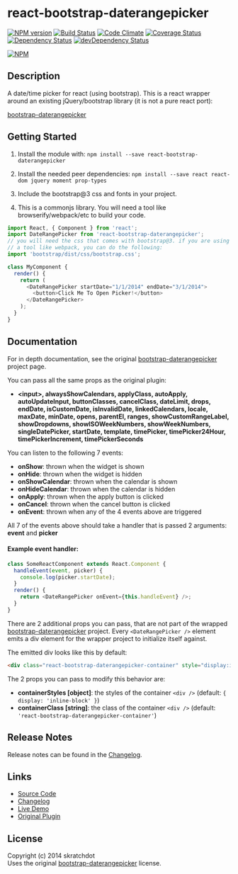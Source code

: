 # react-bootstrap-daterangepicker

[![NPM version](https://badge.fury.io/js/react-bootstrap-daterangepicker.svg)](http://badge.fury.io/js/react-bootstrap-daterangepicker)
[![Build Status](https://travis-ci.org/skratchdot/react-bootstrap-daterangepicker.svg?branch=master)](https://travis-ci.org/skratchdot/react-bootstrap-daterangepicker)
[![Code Climate](https://codeclimate.com/github/skratchdot/react-bootstrap-daterangepicker.png)](https://codeclimate.com/github/skratchdot/react-bootstrap-daterangepicker)
[![Coverage Status](https://coveralls.io/repos/skratchdot/react-bootstrap-daterangepicker/badge.svg?branch=master&service=github)](https://coveralls.io/github/skratchdot/react-bootstrap-daterangepicker?branch=master)
[![Dependency Status](https://david-dm.org/skratchdot/react-bootstrap-daterangepicker.svg)](https://david-dm.org/skratchdot/react-bootstrap-daterangepicker)
[![devDependency Status](https://david-dm.org/skratchdot/react-bootstrap-daterangepicker/dev-status.svg)](https://david-dm.org/skratchdot/react-bootstrap-daterangepicker#info=devDependencies)

[![NPM](https://nodei.co/npm/react-bootstrap-daterangepicker.png)](https://npmjs.org/package/react-bootstrap-daterangepicker)

## Description

A date/time picker for react (using bootstrap). This is a react wrapper around
an existing jQuery/bootstrap library (it is not a pure react port):

[bootstrap-daterangepicker](https://github.com/dangrossman/bootstrap-daterangepicker)

## Getting Started

1. Install the module with: `npm install --save react-bootstrap-daterangepicker`

2. Install the needed peer dependencies: `npm install --save react react-dom jquery moment prop-types`

3. Include the bootstrap@3 css and fonts in your project.

4. This is a commonjs library. You will need a tool like browserify/webpack/etc to build your code.

```javascript
import React, { Component } from 'react';
import DateRangePicker from 'react-bootstrap-daterangepicker';
// you will need the css that comes with bootstrap@3. if you are using
// a tool like webpack, you can do the following:
import 'bootstrap/dist/css/bootstrap.css';

class MyComponent {
  render() {
    return (
      <DateRangePicker startDate="1/1/2014" endDate="3/1/2014">
        <button>Click Me To Open Picker!</button>
      </DateRangePicker>
    );
  }
}
```

## Documentation

For in depth documentation, see the original
[bootstrap-daterangepicker](https://github.com/dangrossman/bootstrap-daterangepicker) project page.

You can pass all the same props as the original plugin:

* **&lt;input&gt;, alwaysShowCalendars, applyClass, autoApply, autoUpdateInput,
  buttonClasses, cancelClass, dateLimit, drops, endDate, isCustomDate,
  isInvalidDate, linkedCalendars, locale, maxDate, minDate, opens, parentEl,
  ranges, showCustomRangeLabel, showDropdowns, showISOWeekNumbers,
  showWeekNumbers, singleDatePicker, startDate, template, timePicker,
  timePicker24Hour, timePickerIncrement, timePickerSeconds**

You can listen to the following 7 events:

* **onShow**: thrown when the widget is shown
* **onHide**: thrown when the widget is hidden
* **onShowCalendar**: thrown when the calendar is shown
* **onHideCalendar**: thrown when the calendar is hidden
* **onApply**: thrown when the apply button is clicked
* **onCancel**: thrown when the cancel button is clicked
* **onEvent**: thrown when any of the 4 events above are triggered

All 7 of the events above should take a handler that is passed 2 arguments: **event** and **picker**

#### Example event handler:

```javascript
class SomeReactComponent extends React.Component {
  handleEvent(event, picker) {
    console.log(picker.startDate);
  }
  render() {
    return <DateRangePicker onEvent={this.handleEvent} />;
  }
}
```

There are 2 additional props you can pass, that are not part of the wrapped
[bootstrap-daterangepicker](https://github.com/dangrossman/bootstrap-daterangepicker) project.
Every `<DateRangePicker />` element emits a div element for the wrapper project to initialize itself against.

The emitted div looks like this by default:

```html
<div class="react-bootstrap-daterangepicker-container" style="display:inline-block"></div>
```

The 2 props you can pass to modify this behavior are:

* **containerStyles [object]**: the styles of the container `<div />` (default: `{ display: 'inline-block' }`)
* **containerClass [string]**: the class of the container `<div />` (default: `'react-bootstrap-daterangepicker-container'`)

## Release Notes

Release notes can be found in the
[Changelog](https://github.com/skratchdot/react-bootstrap-daterangepicker/blob/master/CHANGELOG.md).

## Links

* [Source Code](https://github.com/skratchdot/react-bootstrap-daterangepicker)
* [Changelog](https://github.com/skratchdot/react-bootstrap-daterangepicker/blob/master/CHANGELOG.md)
* [Live Demo](http://projects.skratchdot.com/react-bootstrap-daterangepicker/)
* [Original Plugin](https://github.com/dangrossman/bootstrap-daterangepicker)

## License

Copyright (c) 2014 skratchdot  
Uses the original [bootstrap-daterangepicker](https://github.com/dangrossman/bootstrap-daterangepicker) license.
